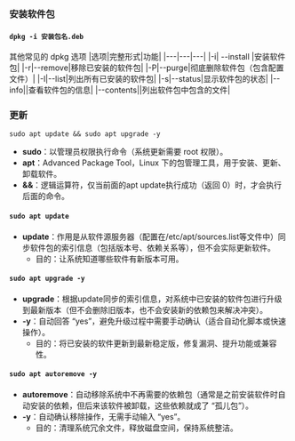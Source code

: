 ### 安装软件包
#### `dpkg -i 安装包名.deb` 

其他常见的 dpkg 选项
|选项|完整形式|功能|
|---|---|---|
|-i| --install |安装软件包|
|-r|--remove|移除已安装的软件包|
|-P|--purge|彻底删除软件包（包含配置文件）|
|-l|--list|列出所有已安装的软件包|
|-s|--status|显示软件包的状态|
|--info||查看软件包的信息|
|--contents||列出软件包中包含的文件|

### 更新
`sudo apt update && sudo apt upgrade -y`

- **sudo**：以管理员权限执行命令（系统更新需要 root 权限）。
- **apt**：Advanced Package Tool，Linux 下的包管理工具，用于安装、更新、卸载软件。
- **&&**：逻辑运算符，仅当前面的apt update执行成功（返回 0）时，才会执行后面的命令。

#### `sudo apt update`

- **update**：作用是从软件源服务器（配置在/etc/apt/sources.list等文件中）同步软件包的索引信息（包括版本号、依赖关系等），但不会实际更新软件。
    - 目的：让系统知道哪些软件有新版本可用。

#### `sudo apt upgrade -y`

- **upgrade**：根据update同步的索引信息，对系统中已安装的软件包进行升级到最新版本（但不会删除旧版本，也不会安装新的依赖包来解决冲突）。
- **-y**：自动回答 “yes”，避免升级过程中需要手动确认（适合自动化脚本或快速操作）。
    - 目的：将已安装的软件更新到最新稳定版，修复漏洞、提升功能或兼容性。

#### `sudo apt autoremove -y`

- **autoremove**：自动移除系统中不再需要的依赖包（通常是之前安装软件时自动安装的依赖，但后来该软件被卸载，这些依赖就成了 “孤儿包”）。
- **-y**：自动确认移除操作，无需手动输入 “yes”。
    - 目的：清理系统冗余文件，释放磁盘空间，保持系统整洁。
